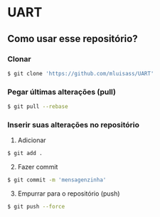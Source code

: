 # UART
## Como usar esse repositório?
### Clonar
```sh
$ git clone 'https://github.com/mluisass/UART'
```
### Pegar últimas alterações (pull)
```sh
$ git pull --rebase
```
### Inserir suas alterações no repositório
1. Adicionar 
```sh
$ git add .
```
2. Fazer commit
```sh
$ git commit -m 'mensagenzinha'
```
3. Empurrar para o repositório (push)
```sh
$ git push --force
```
